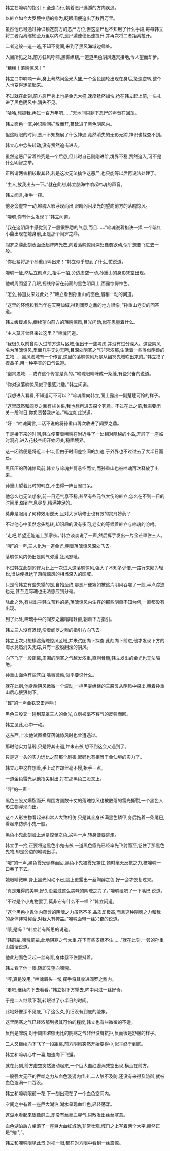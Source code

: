 
韩立在啼魂的指引下,全速而行,朝着恶尸逃遁的方向疾追。

以韩立如今大罗境中期的修为,眨眼间便追出了数百万里。

虽然他已可通过神识锁定前方的恶尸方位,但这恶尸也不知用了什么手段,每每韩立将二者距离缩短至万里以内时,恶尸遁速便迅速提升,并再次将二者距离拉开。

二者这般一追一逃,不知不觉间,来到了黑风海域边缘处。

入目所见之处,前方狂风呼啸,黑雾缭绕,一道道黑色阴风连天接地,令人望而却步。

“糟糕！落魄惊风！”

韩立口中喃喃一声,身上蓦然间金光大盛,一个金色圆轮出现在身后,急速逆转,整个人也变得迷蒙起来。

不过就在此刻,前方恶尸身上也是金光大盛,速度猛然加快,抢在韩立赶上前,一头扎进了黑色阴风中,消失不见。

“哈哈,想抓我,再过一百万年吧……”天地间只剩下恶尸的声音在回荡。

韩立面色一沉,神识瞬间扩散而开,蔓延进了黑色阴风内。

但这眨眼的时间,恶尸不知施展了什么神通,竟然消失的无影无踪,神识也探查不到。

韩立心中念头转动,没有贸然追击进去。

虽然这恶尸留着终究是一个后患,但此时自己刚刚进阶,境界不稳,贸然追入,可不是什么明智之举。

正所谓两害相较取其轻,若是这次无法擒住这恶尸,也只能等以后再设法处理了。

“主人,放我出去一下。”就在此刻,韩立脑海中响起啼魂的声音。

韩立闻言,抬手一挥。

他身旁虚空一动,啼魂人影浮现而出,眼睛闪闪发光的望向前方的落魄惊风。

“啼魂,你有什么发现？”韩立问道。

“我在这阴风中感觉到了一股很熟悉的气息,而且……”啼魂说着掐诀一挥,一个暗红小鼎出现在她身前,正是那个阎罗之鼎。

阎罗之鼎此刻表面泛起阵阵光芒,向着落魄惊风深处蠢蠢欲动,似乎想要飞进去一般。

“你赶紧将那个孙重山叫出来！”韩立似乎想到了什么,忙说道。

啼魂一怔,然后立刻点头,抬手一招,旁边虚空一动,孙重山的身影凭空出现。

他朝周围望了几眼,视线停留在前面的黑色阴风上,面露惊愕神色。

“怎么,孙道友来过此处？”韩立看到孙重山的面色,眉稍一动的问道。

“这里的环境和我当年在天殇仙域,得到阎罗之鼎的地方很像。”孙重山老实的回答道。

韩立缓缓点头,继续望向前方的落魄惊风,目光闪动,似在思量着什么。

“主人莫非曾经来过这里？”啼魂问道。

“我很久以前曾闯入过前方这片区域,但出于一些考虑,并没有过分深入。这些阴风名为落魄惊风,里面几乎无边无际,且深处阴寒之气非常浓郁,生活着一些类似阴兽的生物……黑风海域有一个传言,这里的落魄惊风乃是从幽冥鬼域吹出来的。”韩立摸了摸鼻子,用一种平实的口气说道。

“幽冥鬼域……或许这个传言是真的。”啼魂眼睛眯成一条缝,有些兴奋的说道。

“你对这落魄惊风似乎很感兴趣。”韩立问道。

“我想进入看看,不知道可不可以？”啼魂看向韩立,面上露出一副楚楚可怜的样子。

“这里既然和阎罗之鼎有些关系,我也想再进去探个究竟。不过在此之前,我需要闭关一段时日,你负责替我护法。”韩立如此说道。

“好！”啼魂闻言,二话不说的将孙重山再次收进了阎罗之鼎。

于是接下来的时间,韩立便带着啼魂在附近寻了一处相对隐秘的小岛,开辟了一座临时洞府,进入花枝空间开始闭关,稳固境界。

这一闭馆便是将近二十年,但由于时间差空间的加速,于外界也不过过去了大半日而已。

黑压压的落魄惊风前,韩立与啼魂并肩悬空而立,而孙重山也被啼魂再次释放了出来。

孙重山望着此时的韩立,不由得一阵目瞪口呆。

他怎么也无法想象,前一日还气息不稳,甚至有些元气大伤的韩立,怎么在不到一日的时间里,做到气息尽复,精满神足的。

莫非是服用了何种效用逆天,且对大罗境修士也有效的灵丹妙药？

不过他心中虽然念头乱转,却识趣的没有多问,老实的等候着韩立与啼魂的吩咐。

“走吧,希望还能追上那家伙。”韩立淡淡说了一声,然后挥手发出一片金芒罩住三人。

“嗖”的一声,三人化为一道金光,朝着落魄惊风深处飞去。

落魄惊风内仍旧是阴气弥漫,狂风怒吼。

不过韩立此刻的修为比上一次进入这落魄惊风,强大了不知多少倍,一路行来颇为轻松,很快便抵达了落魄惊风的相当深入的区域。

只是令韩立有些失望的是,自始至终,那恶尸便宛如被这片阴风吞噬了一般,半点踪迹也无,甚至连啼魂也无法感应到分毫。

除此之外,有些出乎韩立预料的是,落魄惊风内生存的那些阴兽不知为何,一直都没有出现。

到了此处,啼魂手中的阎罗之鼎嗡嗡轻颤,朝着下方指引。

韩立三人没有迟疑,沿着阎罗之鼎的指引方向飞去。

韩立上次只想横渡落魄惊风区域,并未试图向下探查,此刻向下前进,他才发现下方的海水竟然消失无踪,只有一股股翻滚的阴风。

向下飞了一段距离,周围的阴寒之气越发浓重,直刺骨髓,韩立发出的金光也无法隔绝。

孙重山面色有些苍白,嘴唇微动,似乎要说什么。

就在此刻,他身后阴风微微一个波动,一柄黑雾缭绕的三股叉从阴风中探出,朝着孙重山后心狠狠刺下。

“铿”的一声金铁交击声响！

黑色三股叉一碰到笼罩三人的金光,立刻被毫不客气的反弹而回。

韩立见此,心中一动。

这东西,上次他试图横穿落魄惊风时也曾遭遇过。

那时他实力低弱,只是将其击退,并未击杀,想不到这会又遇到了。

只是这一头的实力远比之前那个厉害,起码也有相当于金仙境的实力了。

韩立心中这样想着,手上动作却丝毫不慢,抬手一点。

一道金色雷光从他指尖射出,打在那黑色三股叉上。

“砰”的一声！

黑色三股叉爆裂而开,周围方圆数十丈的落魄惊风也被散落的雷光撕裂,一个黑色人形生物浮现而出。

这个人形生物看起来和常人大致相仿,只是其全身长满黑色鳞甲,身后拖着一条尾巴,看起来仿佛小鬼一般。

黑色小鬼此刻脸上满是惊骇之色,尖叫一声,转身便要逃走。

韩立手一抬,正要将这黑色小鬼击杀,一道黑色霞光已经率先飞射而至,卷住了那黑色鬼物,却是旁边的啼魂出手。

“嗖”的一声,黑色霞光倒卷而回,黑色小鬼被霞光罩住,顿时毫无反抗之力,被啼魂一口吞了下去。

她眼睛微眯,身上黑光闪动不已,脸上更露出一丝陶醉之色,好一会才恢复过来。

“真是难得的美味,好久没尝过这么美味的阴魂之力了。”啼魂砸吧了一下嘴巴,说道。

“不过是个小鬼物罢了,莫非它有什么不一样？”韩立问道。

“这个黑色小鬼体内蕴含的阴魂之力虽然不多,品质却极高,而且这种阴魂之力和我的身体非常契合,对我大有裨益。”啼魂面带一丝兴奋的说道。

“哦,是吗？”韩立若有所思的说道。

“韩前辈,啼魂前辈,此地阴寒之气太重,在下有些支撑不住……”就在此刻,一旁的孙重山插话说道。

他此刻面色泛起一丝乌青,身体忍不住颤抖着。

韩立看了他一眼,随即又望向啼魂。

“哼,真是没用。”啼魂眉头一皱,挥手将其收进阎罗之鼎内。

“走吧,继续向下去看看。”韩立朝下方望去,眸中闪过一丝好奇。

于是二人继续下潜,转眼过了小半日的时间。

此地好像深不见底,飞了这么久,仍旧没有到底的迹象。

这里阴寒之气已经浓郁到极其可怕的程度,韩立也有些微微的不适。

反倒是啼魂,对于周围浓郁无比的阴寒之气非但没有抗拒,反而很是舒服的样子。

二人又继续向下飞了一段距离,前方阴风突然开始变得小,似乎终于到底。

韩立和啼魂心中一喜,加速向下飞遁。

就在此刻,前方虚空突然波动起来,一个巨大血红漩涡凭空出现,横亘在前方。

一股强大无匹的吞噬之力从血色漩涡内传出,二人触不及防,还没有来得及防御,就被血色漩涡一口吞没。

韩立和啼魂眼前一花,下一刻出现在了一个血色空间内。

空间之中有着一座巨大湖泊,湖水呈现血红色,轻轻荡漾。

这湖水看起来很像鲜血,却没有丝毫血腥气,只散发出丝丝寒意。

血色湖泊后方坐落了一座巨大血红城池,非常壮观,城门之上写着两个大字,赫然正是“鬼门”。

韩立和啼魂眼见此景,对视一眼,都在对方眼中看到一丝震惊。